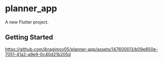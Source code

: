 # planner_app

A new Flutter project.

## Getting Started

https://github.com/ibragimov05/planner-app/assets/147605613/b09e850e-7051-41a2-a9e9-0c40d21b205d
